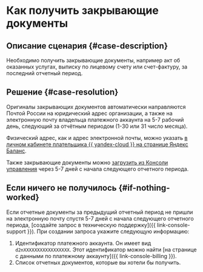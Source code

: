 # Как получить закрывающие документы


## Описание сценария {#case-description}

Необходимо получить закрывающие документы, например акт об оказанных услугах, выписку по лицевому счету или счет-фактуру, за последний отчетный период.

## Решение {#case-resolution}

Оригиналы закрывающих документов автоматически направляются Почтой России на юридический адрес организации, а также на электронную почту владельца платежного аккаунта на 5-7 рабочий день, следующий за отчётным периодом (1-30 или 31 число месяца).

Физический адрес, как и адрес электронной почты, можно указать [в личном кабинете плательщика {{ yandex-cloud }} на странице Яндекс Баланс](https://balance.yandex.ru).

Также закрывающие документы можно [загрузить из Консоли управления](../../../billing/operations/download-reporting-docs.md) через 5-7 дней с начала следующего отчетного периода.

## Если ничего не получилось {#if-nothing-worked}

Если отчетные документы за предыдущий отчетный период не пришли на электронную почту спустя 5-7 дней с начала следующего отчетного периода, [создайте запрос в техническую поддержку]({{ link-console-support }}). При создании запроса укажите следующую информацию:

1. Идентификатор платежного аккаунта. Он имеет вид `d2nXXXXXXXXXXXXXXXXX`. Этот идентификатор можно найти [на странице с данными по платежному аккаунту]({{ link-console-billing }}).
1. Список отчетных документов, которые вы хотели бы получить.
